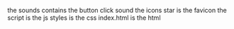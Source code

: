 the sounds contains the button click sound 
the icons star is the favicon
the script is the js
styles is the css 
index.html is the html
